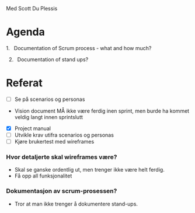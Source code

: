Med Scott Du Plessis

# Agenda 

1.   Documentation of Scrum process - what and how much?

2.  Documentation of stand ups?

# Referat

- [ ] Se på scenarios og personas
- Vision document MÅ ikke være ferdig inen sprint, men burde ha kommet veldig langt innen sprintslutt
- [x] Project manual
- [ ] Utvikle krav utifra scenarios og personas
- [ ] Kjøre brukertest med wireframes

### Hvor detaljerte skal wireframes være?
-  Skal se ganske ordentlig ut, men trenger ikke være helt ferdig.
- Få opp all funksjonalitet

### Dokumentasjon av scrum-prosessen?
- Tror at man ikke trenger å dokumentere stand-ups.